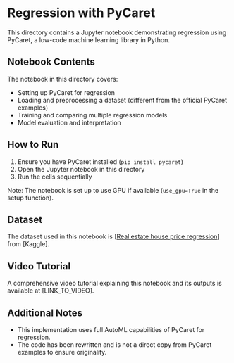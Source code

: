 # Regression with PyCaret

This directory contains a Jupyter notebook demonstrating regression using PyCaret, a low-code machine learning library in Python.


## Notebook Contents

The notebook in this directory covers:

- Setting up PyCaret for regression
- Loading and preprocessing a dataset (different from the official PyCaret examples)
- Training and comparing multiple regression models
- Model evaluation and interpretation

## How to Run

1. Ensure you have PyCaret installed (`pip install pycaret`)
2. Open the Jupyter notebook in this directory
3. Run the cells sequentially

Note: The notebook is set up to use GPU if available (`use_gpu=True` in the setup function).

## Dataset

The dataset used in this notebook is [[Real estate house price regression](https://www.kaggle.com/datasets/quantbruce/real-estate-price-prediction)] from [Kaggle]. 

## Video Tutorial

A comprehensive video tutorial explaining this notebook and its outputs is available at [LINK_TO_VIDEO].

## Additional Notes

- This implementation uses full AutoML capabilities of PyCaret for regression.
- The code has been rewritten and is not a direct copy from PyCaret examples to ensure originality.